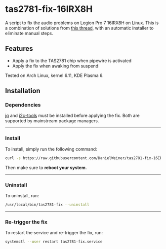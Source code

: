 # tas2781-fix-16IRX8H
A script to fix the audio problems on Legion Pro 7 16IRX8H on Linux.
This is a combination of solutions from [this thread](https://forums.lenovo.com/t5/Ubuntu/Ubuntu-and-legion-pro-7-16IRX8H-audio-issues/m-p/5210709), with an automatic installer to eliminate manual steps.

## Features

- Apply a fix to the TAS2781 chip when pipewire is activated
- Apply the fix when awaking from suspend

Tested on Arch Linux, kernel 6.11, KDE Plasma 6.

## Installation

### Dependencies
[jq](https://jqlang.github.io/jq/) and [i2c-tools](https://archive.kernel.org/oldwiki/i2c.wiki.kernel.org/index.php/I2C_Tools.html) must be installed before applying the fix. Both are supported by mainstream package managers.

---
### Install

To install, simply run the following command:

```bash
curl -s https://raw.githubusercontent.com/DanielWeiner/tas2781-fix-16IRX8H/refs/heads/main/install.sh | bash -s --
```

Then make sure to **reboot your system.**

---

### Uninstall

To uninstall, run:

```bash
/usr/local/bin/tas2781-fix --uninstall
```

---

### Re-trigger the fix

To restart the service and re-trigger the fix, run:

```bash
systemctl --user restart tas2781-fix.service
```
